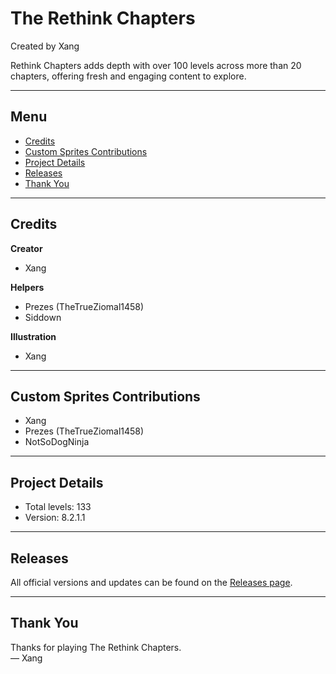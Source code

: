 # The Rethink Chapters  
Created by Xang

Rethink Chapters adds depth with over 100 levels across more than 20 chapters, offering fresh and engaging content to explore.

---

## Menu

- [Credits](#credits)  
- [Custom Sprites Contributions](#custom-sprites-contributions)  
- [Project Details](#project-details)  
- [Releases](#releases)  
- [Thank You](#thank-you)  

---

## Credits

**Creator**  
- Xang

**Helpers**  
- Prezes (TheTrueZiomal1458)  
- Siddown

**Illustration**  
- Xang

---

## Custom Sprites Contributions

- Xang  
- Prezes (TheTrueZiomal1458)  
- NotSoDogNinja

---

## Project Details

- Total levels: 133  
- Version: 8.2.1.1

---

## Releases

All official versions and updates can be found on the [Releases page](https://github.com/Xang-TheXang/Storyteller-Xang-Rethink-Chapters/releases).

---

## Thank You

Thanks for playing The Rethink Chapters.  
— Xang
